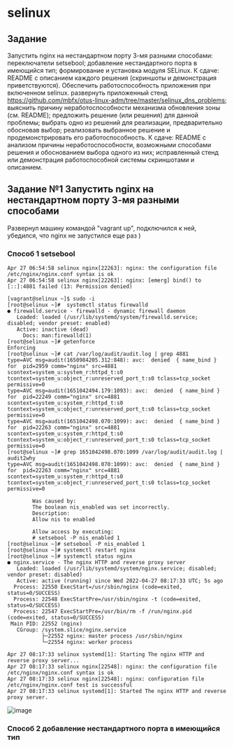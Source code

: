 # selinux

## Задание
Запустить nginx на нестандартном порту 3-мя разными способами:
переключатели setsebool;
добавление нестандартного порта в имеющийся тип;
формирование и установка модуля SELinux. К сдаче:
README с описанием каждого решения (скриншоты и демонстрация приветствуются).
Обеспечить работоспособность приложения при включенном selinux.
развернуть приложенный стенд https://github.com/mbfx/otus-linux-adm/tree/master/selinux_dns_problems;
выяснить причину неработоспособности механизма обновления зоны (см. README);
предложить решение (или решения) для данной проблемы;
выбрать одно из решений для реализации, предварительно обосновав выбор;
реализовать выбранное решение и продемонстрировать его работоспособность. К сдаче:
README с анализом причины неработоспособности, возможными способами решения и обоснованием выбора одного из них;
исправленный стенд или демонстрация работоспособной системы скриншотами и описанием.

## Задание №1 Запустить nginx на нестандартном порту 3-мя разными способами


Развернул машину командой "vagrant up", подключился к ней, убедился, что nginx не запустился еще раз )

### Способ 1 setsebool

```
Apr 27 06:54:58 selinux nginx[22263]: nginx: the configuration file /etc/nginx/nginx.conf syntax is ok
Apr 27 06:54:58 selinux nginx[22263]: nginx: [emerg] bind() to [::]:4881 failed (13: Permission denied)
```

```
[vagrant@selinux ~]$ sudo -i
[root@selinux ~]#  systemctl status firewalld
● firewalld.service - firewalld - dynamic firewall daemon
   Loaded: loaded (/usr/lib/systemd/system/firewalld.service; disabled; vendor preset: enabled)
   Active: inactive (dead)
     Docs: man:firewalld(1)
[root@selinux ~]# getenforce
Enforcing
[root@selinux ~]# cat /var/log/audit/audit.log | grep 4881
type=AVC msg=audit(1650984205.312:848): avc:  denied  { name_bind } for  pid=2959 comm="nginx" src=4881 scontext=system_u:system_r:httpd_t:s0 tcontext=system_u:object_r:unreserved_port_t:s0 tclass=tcp_socket permissive=0
type=AVC msg=audit(1651042494.179:1093): avc:  denied  { name_bind } for  pid=22249 comm="nginx" src=4881 scontext=system_u:system_r:httpd_t:s0 tcontext=system_u:object_r:unreserved_port_t:s0 tclass=tcp_socket permissive=0
type=AVC msg=audit(1651042498.070:1099): avc:  denied  { name_bind } for  pid=22263 comm="nginx" src=4881 scontext=system_u:system_r:httpd_t:s0 tcontext=system_u:object_r:unreserved_port_t:s0 tclass=tcp_socket permissive=0
[root@selinux ~]# grep 1651042498.070:1099 /var/log/audit/audit.log | audit2why
type=AVC msg=audit(1651042498.070:1099): avc:  denied  { name_bind } for  pid=22263 comm="nginx" src=4881 scontext=system_u:system_r:httpd_t:s0 tcontext=system_u:object_r:unreserved_port_t:s0 tclass=tcp_socket permissive=0

        Was caused by:
        The boolean nis_enabled was set incorrectly.
        Description:
        Allow nis to enabled

        Allow access by executing:
        # setsebool -P nis_enabled 1
[root@selinux ~]# setsebool -P nis_enabled 1
[root@selinux ~]# systemctl restart nginx
[root@selinux ~]# systemctl status nginx
● nginx.service - The nginx HTTP and reverse proxy server
   Loaded: loaded (/usr/lib/systemd/system/nginx.service; disabled; vendor preset: disabled)
   Active: active (running) since Wed 2022-04-27 08:17:33 UTC; 5s ago
  Process: 22550 ExecStart=/usr/sbin/nginx (code=exited, status=0/SUCCESS)
  Process: 22548 ExecStartPre=/usr/sbin/nginx -t (code=exited, status=0/SUCCESS)
  Process: 22547 ExecStartPre=/usr/bin/rm -f /run/nginx.pid (code=exited, status=0/SUCCESS)
 Main PID: 22552 (nginx)
   CGroup: /system.slice/nginx.service
           ├─22552 nginx: master process /usr/sbin/nginx
           └─22554 nginx: worker process

Apr 27 08:17:33 selinux systemd[1]: Starting The nginx HTTP and reverse proxy server...
Apr 27 08:17:33 selinux nginx[22548]: nginx: the configuration file /etc/nginx/nginx.conf syntax is ok
Apr 27 08:17:33 selinux nginx[22548]: nginx: configuration file /etc/nginx/nginx.conf test is successful
Apr 27 08:17:33 selinux systemd[1]: Started The nginx HTTP and reverse proxy server.
```

![image](https://user-images.githubusercontent.com/98832702/166105298-82ebe786-d214-4259-9c40-26a5d9bb47dc.png)

### Способ 2 добавление нестандартного порта в имеющийся тип

